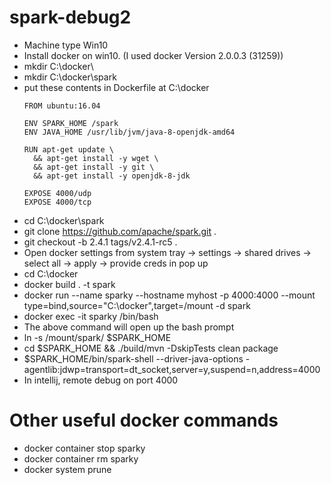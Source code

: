 # spark-debug2

- Machine type Win10 
- Install docker on win10. (I used docker Version 2.0.0.3 (31259))
- mkdir C:\docker\
- mkdir C:\docker\spark
- put these contents in Dockerfile at C:\docker
    ```
    FROM ubuntu:16.04

    ENV SPARK_HOME /spark
    ENV JAVA_HOME /usr/lib/jvm/java-8-openjdk-amd64

    RUN apt-get update \
      && apt-get install -y wget \
      && apt-get install -y git \
      && apt-get install -y openjdk-8-jdk

    EXPOSE 4000/udp
    EXPOSE 4000/tcp
    ```
- cd C:\docker\spark
- git clone https://github.com/apache/spark.git .
- git checkout -b 2.4.1 tags/v2.4.1-rc5 .
- Open docker settings from system tray -> settings -> shared drives -> select all -> apply -> provide creds in pop up
- cd C:\docker
- docker build . -t spark
- docker run --name sparky --hostname myhost -p 4000:4000 --mount type=bind,source="C:\docker",target=/mount -d spark
- docker exec -it sparky /bin/bash
- The above command will open up the bash prompt
- ln -s /mount/spark/ $SPARK_HOME
- cd $SPARK_HOME && ./build/mvn -DskipTests clean package
- $SPARK_HOME/bin/spark-shell --driver-java-options -agentlib:jdwp=transport=dt_socket,server=y,suspend=n,address=4000
- In intellij, remote debug on port 4000


# Other useful docker commands
- docker container stop sparky
- docker container rm sparky
- docker system prune
